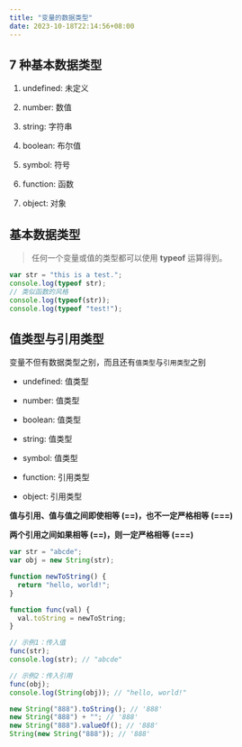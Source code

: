 ```yaml
---
title: "变量的数据类型"
date: 2023-10-18T22:14:56+08:00
---
```


## 7 种基本数据类型

1. undefined: 未定义

2. number: 数值

3. string: 字符串

4. boolean: 布尔值

5. symbol: 符号

6. function: 函数

7. object: 对象

## 基本数据类型

> 任何一个变量或值的类型都可以使用 **typeof** 运算得到。

```js
var str = "this is a test.";
console.log(typeof str);
// 类似函数的风格
console.log(typeof(str));
console.log(typeof "test!");
```

## 值类型与引用类型

变量不但有数据类型之别，而且还有`值类型`与`引用类型`之别

- undefined: 值类型

- number: 值类型

- boolean: 值类型

- string: 值类型

- symbol: 值类型

- function: 引用类型

- object: 引用类型

**值与引用、值与值之间即使相等 (==)，也不一定严格相等 (===)**

**两个引用之间如果相等 (==)，则一定严格相等 (===)**

```js
var str = "abcde";
var obj = new String(str);

function newToString() {
  return "hello, world!";
}

function func(val) {
  val.toString = newToString;
}

// 示例1：传入值
func(str);
console.log(str); // "abcde"

// 示例2：传入引用
func(obj);
console.log(String(obj)); // "hello, world!"
```

```js
new String("888").toString(); // '888'
new String("888") + ""; // '888'
new String("888").valueOf(); // '888'
String(new String("888")); // '888'
```
